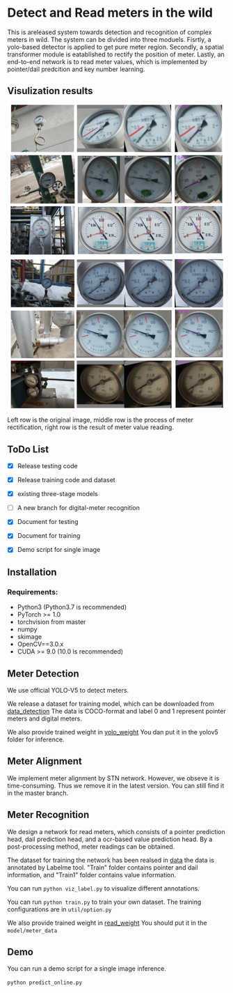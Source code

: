 # Detect and Read meters in the wild
This is areleased system towards detection and recognition of complex meters in wild. The system can be divided into three moduels. Fisrtly, a yolo-based detector is applied to get pure meter region. Secondly, a spatial transformer module is eatablished to rectify the position of meter. Lastly, an end-to-end network is to read meter values, which is implemented by pointer/dail predcition and key number learning.    

## Visulization results
![](1.png)
![](2.png)

Left row is the original image, middle row is the process of meter rectification, right row is the result of meter value reading.



## ToDo List

- [x] Release testing code
- [x] Release training code and dataset
- [x] existing three-stage models
- [ ] A new branch for digital-meter recognition
- [x] Document for testing
- [x] Document for training
- [x] Demo script for single image


## Installation

### Requirements:
- Python3 (Python3.7 is recommended)
- PyTorch >= 1.0 
- torchvision from master
- numpy
- skimage
- OpenCV==3.0.x
- CUDA >= 9.0 (10.0 is recommended)

## Meter Detection 
We use official YOLO-V5 to detect meters.

We release a dataset for training model, which can be downloaded from [data_detection]( https://drive.google.com/file/d/1RKcqJ0RWaBPpBbMtWwcgQ4S66Iwf97RS/view?usp=drive_link) The data is COCO-format and label 0 and 1 represent pointer meters and digital meters.

We also provide trained weight in [yolo_weight](https://drive.google.com/file/d/1bHYpJro3ERmNTRO2JEo1inyU0_juqw5z/view?usp=drive_link) You dan put it in the yolov5 folder for inference.

## Meter Alignment
We implement meter alignment by STN network. However, we obseve it is time-consuming. Thus we remove it in the latest version. You can still find it in the master branch.

## Meter Recognition
We design a network for read meters, which consists of a pointer prediction head, dail prediction head, and a ocr-based value prediction head. By a post-processing method, meter readings can be obtained.

The dataset for training the network has been realsed in [data](https://drive.google.com/file/d/1fFSSwoWAHkZWqgVCuqwOSFjSVfkjGk2U/view?usp=drive_link) the data is annotated by Labelme tool. "Train" folder contains pointer and dail information, and "Train1" folder contains value information. 

You can run ```python viz_label.py``` to visualize different annotations.

You can run ```python train.py``` to train your own dataset. The training configurations are in ```util/option.py```

We also provide trained weight in [read_weight](https://drive.google.com/file/d/1sHmEEf9E0_kvL0LW1S5Y5jjFgjx_O5Dj/view?usp=drive_link) You should put it in the ```model/meter_data```

## Demo 
You can run a demo script for a single image inference.

```python predict_online.py```





